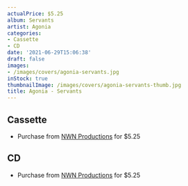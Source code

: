 ```yaml
---
actualPrice: $5.25
album: Servants
artist: Agonia
categories:
- Cassette
- CD
date: '2021-06-29T15:06:38'
draft: false
images:
- /images/covers/agonia-servants.jpg
inStock: true
thumbnailImage: /images/covers/agonia-servants-thumb.jpg
title: Agonia - Servants
---
```


## Cassette
* Purchase from [NWN Productions](http://shop.nwnprod.com/index.php?route=product/product&path=73&product_id=6066&sort=pd.name&order=ASC) for $5.25
## CD
* Purchase from [NWN Productions](http://shop.nwnprod.com/index.php?route=product/product&path=93&product_id=1940&sort=pd.name&order=ASC) for $5.25
